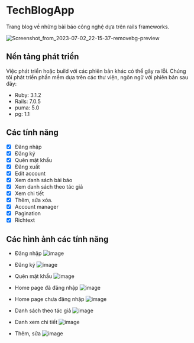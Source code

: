 # TechBlogApp
Trang blog về những bài báo công nghệ dựa trên rails frameworks.

![Screenshot_from_2023-07-02_22-15-37-removebg-preview](https://github.com/ricky-go-tran/TechBlogApp/assets/136413699/379e6820-f67d-4432-b477-f2c9bcb3c39a)

## Nền tảng phát triển

Việc phát triển hoặc build với các phiên bản khác có thể gây ra lỗi.
Chúng tôi phát triển phần mềm dựa trên các thư viện, ngôn ngữ với phiên bản sau đây:
  - Ruby: 3.1.2
  - Rails: 7.0.5
  - puma: 5.0
  - pg: 1.1

 ## Các tính năng
 - [x] Đăng nhập
 - [x] Đăng ký
 - [x] Quên mật khẩu
 - [X] Đăng xuất
 - [x] Edit account
 - [x] Xem danh sách bài báo
 - [x] Xem danh sách theo tác giả
 - [x] Xem chi tiết
 - [x] Thêm, sửa xóa.
 - [x] Account manager
 - [x] Pagination
 - [x] Richtext 
## Các hình ảnh các tính năng
- Đăng nhập
![image](https://github.com/ricky-go-tran/TechBlogApp/assets/136413699/bdbaaf98-bb89-4c13-be62-51ec81cc2fc8)

- Đăng ký
![image](https://github.com/ricky-go-tran/TechBlogApp/assets/136413699/8ed93204-6e69-404e-a64a-2f51dde12aab)

- Quên mật khẩu
![image](https://github.com/ricky-go-tran/TechBlogApp/assets/136413699/724dfa07-434f-44be-9979-87483caf1b46)

- Home page đã đăng nhập
![image](https://github.com/ricky-go-tran/TechBlogApp/assets/136413699/871babd9-a6e7-4b42-9c7b-7fbc34c07443)

- Home page chưa đăng nhập
![image](https://github.com/ricky-go-tran/TechBlogApp/assets/136413699/917abfcb-bcc4-49f3-9a34-57eb7955f092)
- Danh sách theo tác giả
![image](https://github.com/ricky-go-tran/TechBlogApp/assets/136413699/cac80a6b-66dc-487c-9939-afd47fa5fc93)
- Danh xem chi tiết
   ![image](https://github.com/ricky-go-tran/TechBlogApp/assets/136413699/bc73fa5a-e58c-4bbf-a81a-18035931bc6d)
- Thêm, sửa
![image](https://github.com/ricky-go-tran/TechBlogApp/assets/136413699/d53786fd-b2de-43da-8415-c443d7d1cff4)

